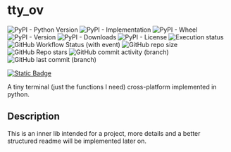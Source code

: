 # tty_ov

![PyPI - Python Version](https://img.shields.io/pypi/pyversions/tty_ov)
![PyPI - Implementation](https://img.shields.io/pypi/implementation/tty_ov)
![PyPI - Wheel](https://img.shields.io/pypi/wheel/tty_ov)
![PyPI - Version](https://img.shields.io/pypi/v/tty_ov?label=pypi%20package:%20tty_ov)
![PyPI - Downloads](https://img.shields.io/pypi/dm/tty_ov)
![PyPI - License](https://img.shields.io/pypi/l/tty_ov)
![Execution status](https://github.com/Hanra-s-work/tty_ov/actions/workflows/python-package.yml/badge.svg)
![GitHub Workflow Status (with event)](https://img.shields.io/github/actions/workflow/status/Hanra-s-work/tty_ov/python-package.yml)
![GitHub repo size](https://img.shields.io/github/repo-size/Hanra-s-work/tty_ov)
![GitHub Repo stars](https://img.shields.io/github/stars/Hanra-s-work/tty_ov)
![GitHub commit activity (branch)](https://img.shields.io/github/commit-activity/m/Hanra-s-work/tty_ov)
![GitHub last commit (branch)](https://img.shields.io/github/last-commit/Hanra-s-work/tty_ov/main)

[![Static Badge](https://img.shields.io/badge/Buy_me_a_tea-Hanra-%235F7FFF?style=flat-square&logo=buymeacoffee&label=Buy%20me%20a%20coffee&labelColor=%235F7FFF&color=%23FFDD00&link=https%3A%2F%2Fwww.buymeacoffee.com%2Fhanra)](https://www.buymeacoffee.com/hanra)

 A tiny terminal (just the functions I need) cross-platform implemented in python.

## Description

This is an inner lib intended for a project, more details and a better structured readme will be implemented later on.
